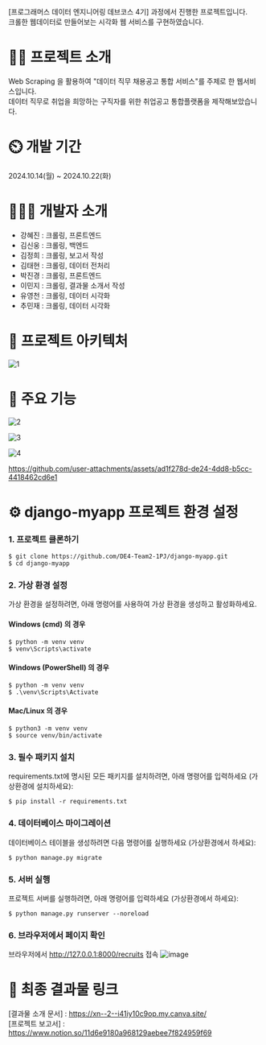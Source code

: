 [프로그래머스 데이터 엔지니어링 데브코스 4기] 과정에서 진행한 프로젝트입니다. <br>
크롤한 웹데이터로 만들어보는 시각화 웹 서비스를 구현하였습니다.


# 👨‍🏫 프로젝트 소개
Web Scraping 을 활용하여 "데이터 직무 채용공고 통합 서비스"를 주제로 한 웹서비스입니다. <br>
데이터 직무로 취업을 희망하는 구직자를 위한 취업공고 통합플랫폼을 제작해보았습니다.

# ⏲️ 개발 기간
2024.10.14(월) ~ 2024.10.22(화)

# 🧑‍🤝‍🧑 개발자 소개
* 강혜진 : 크롤링, 프론트엔드 <br>
* 김신웅 : 크롤링, 백엔드 <br>
* 김정희 : 크롤링, 보고서 작성 <br>
* 김태현 : 크롤링, 데이터 전처리 <br>
* 박진경 : 크롤링, 프론트엔드 <br>
* 이민지 : 크롤링, 결과물 소개서 작성 <br>
* 유영천 : 크롤링, 데이터 시각화 <br>
* 추민재 : 크롤링, 데이터 시각화

# 📝 프로젝트 아키텍처
![1](https://github.com/user-attachments/assets/e689ecac-2b5f-4dfe-b569-c28b85227235)


# 📌 주요 기능
![2](https://github.com/user-attachments/assets/970fc596-c4e3-41c8-8be9-65cd114f6836)

![3](https://github.com/user-attachments/assets/965b4e73-bc59-4ad9-9de9-b6e670169484)

![4](https://github.com/user-attachments/assets/060ae000-5f0a-44a0-8d0f-a60e64127787)


https://github.com/user-attachments/assets/ad1f278d-de24-4dd8-b5cc-4418462cd6e1


# ⚙️ django-myapp 프로젝트 환경 설정
### 1. 프로젝트 클론하기
```
$ git clone https://github.com/DE4-Team2-1PJ/django-myapp.git
$ cd django-myapp
```
### 2. 가상 환경 설정
가상 환경을 설정하려면, 아래 명령어를 사용하여 가상 환경을 생성하고 활성화하세요.
#### Windows (cmd) 의 경우
```
$ python -m venv venv
$ venv\Scripts\activate
```
#### Windows (PowerShell) 의 경우
```
$ python -m venv venv
$ .\venv\Scripts\Activate
```
#### Mac/Linux 의 경우
```
$ python3 -m venv venv
$ source venv/bin/activate
```

### 3. 필수 패키지 설치
requirements.txt에 명시된 모든 패키지를 설치하려면, 아래 명령어를 입력하세요 (가상환경에 설치하세요):
```
$ pip install -r requirements.txt
```

### 4. 데이터베이스 마이그레이션
데이터베이스 테이블을 생성하려면 다음 명령어를 실행하세요 (가상환경에서 하세요):
```
$ python manage.py migrate
```
### 5. 서버 실행
프로젝트 서버를 실행하려면, 아래 명령어를 입력하세요 (가상환경에서 하세요):
```
$ python manage.py runserver --noreload
```

### 6. 브라우저에서 페이지 확인
브라우저에서 http://127.0.0.1:8000/recruits 접속
![image](https://github.com/user-attachments/assets/e2c132de-a736-4622-add3-7a9c2bc5c073)


# 🔗 최종 결과물 링크
[결과물 소개 문서] : https://xn--2--i41iy10c9op.my.canva.site/ <br>
[프로젝트 보고서] : https://www.notion.so/11d6e9180a968129aebee7f824959f69
